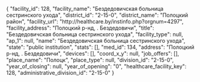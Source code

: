 {
    "facility_id": 128,
    "facility_name": "Бездедовичская больница сестринского ухода",
    "district_id": "2-15-0",
    "district_name": "Полоцкий район",
    "facility_url": "http:\/\/healthcare.by\/instinfo.php?orgnum=4297",
    "facility_address": "Полоцкий р-нд, . Бездедовичи",
    "title": "Бездедовичская больница сестринского ухода",
    "facility_type": null,
    "ap_1": null,
    "name": "Бездедовичская больница сестринского ухода",
    "state": "public institution",
    "stats": [],
    "med_id": 134,
    "address": "Полоцкий р-нд, . Бездедовичи",
    "devices": [],
    "coord_x_y": null,
    "job_offers": [],
    "place_name": "Полоцк",
    "place_type": null,
    "division_id": "2-15-0",
    "year_of_closing": null,
    "year_of_opening": "0",
    "healthcare_facility_key": 128,
    "administrative_division_id": "2-15-0"
}